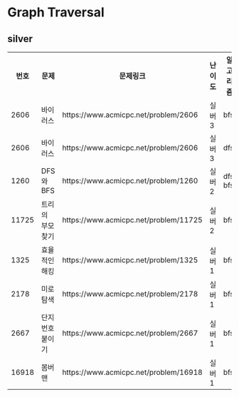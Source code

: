 <h1>Graph Traversal</h1>
<h2>silver</h2>
<table>
    <tr>
        <th scope="col">번호</td>
        <th scope="col">문제</td>
        <th scope="col">문제링크</td>
        <th scope="col">난이도</td>
        <th scope="col">알고리즘</td>
        <th scope="col">풀이링크</td>
    </tr>
    <tr>
        <td>2606</td>
        <td>바이러스</td>
        <td>https://www.acmicpc.net/problem/2606</td>
        <td>실버3</td>
        <td>bfs</td>
        <td>link</td>
    </tr>
    <tr>
        <td>2606</td>
        <td>바이러스</td>
        <td>https://www.acmicpc.net/problem/2606</td>
        <td>실버3</td>
        <td>dfs</td>
        <td>link</td>
    </tr>
    <tr>
        <td>1260</td>
        <td>DFS와 BFS</td>
        <td>https://www.acmicpc.net/problem/1260</td>
        <td>실버2</td>
        <td>dfs, bfs</td>
        <td>link</td>
    </tr>
    <tr>
        <td>11725</td>
        <td>트리의 부모 찾기</td>
        <td>https://www.acmicpc.net/problem/11725</td>
        <td>실버2</td>
        <td>bfs</td>
        <td>link</td>
    </tr>
    <tr>
        <td>1325</td>
        <td>효율적인 해킹</td>
        <td>https://www.acmicpc.net/problem/1325</td>
        <td>실버1</td>
        <td>bfs</td>
        <td>link</td>
    </tr>
    <tr>
        <td>2178</td>
        <td>미로 탐색</td>
        <td>https://www.acmicpc.net/problem/2178</td>
        <td>실버1</td>
        <td>bfs</td>
        <td>link</td>
    </tr>
    <tr>
        <td>2667</td>
        <td>단지번호붙이기</td>
        <td>https://www.acmicpc.net/problem/2667</td>
        <td>실버1</td>
        <td>bfs</td>
        <td>link</td>
    </tr>
    <tr>
        <td>16918</td>
        <td>봄버맨</td>
        <td>https://www.acmicpc.net/problem/16918</td>
        <td>실버1</td>
        <td>bfs</td>
        <td>link</td>
    </tr>
</table>